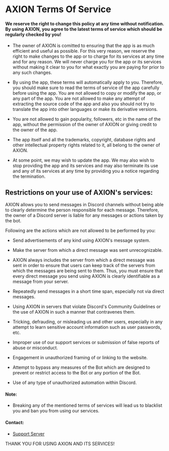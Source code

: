 # AXION Terms Of Service


#### We reserve the right to change this policy at any time without notification. By using AXION, you agree to the latest terms of service which should be regularly checked by you!

* The owner of AXION is comitted to ensuring that the app is as much efficient and useful as possible. For this very reason, we reserve the right to make changes to the app or to charge for its services at any time and for any reason. We will never charge you for the app or its services without making it clear to you for what exactly you are paying for prior to any such changes.

* By using the app, these terms will automatically apply to you. Therefore, you should make sure to read the terms of service of the app carefully before using the app. You are not allowed to copy or modify the app, or any part of the app. You are not allowed to make any attempt of extracting the source code of the app and also you should not try to translate the app into other languages or make its derivative versions.

* You are not allowed to gain popularity, followers, etc in the name of the app, without the permission of the owner of AXION or giving credit to the owner of the app.

* The app itself and all the trademarks, copyright, database rights and other intellectual property rights related to it, all belong to the owner of AXION.

* At some point, we may wish to update the app. We may also wish to stop providing the app and its services and may also terminate its use and any of its services at any time by providing you a notice regarding the termination.

## Restrictions on your use of AXION's services:

AXION allows you to send messages in Discord channels without being able to clearly determine the person responsible for each message. Therefore, the owner of a Discord server is liable for any messages or actions taken by the bot.

Following are the actions which are not allowed to be performed by you:

* Send advertisements of any kind using AXION's message system.

* Make the server from which a direct message was sent unrecognizable.

* AXION always includes the server from which a direct message was sent in order to ensure that users can keep track of the servers from which the messages are being sent to them. Thus, you must ensure that every direct message you send using AXION is clearly identifiable as a message from your server.

* Repeatedly send messages in a short time span, especially not via direct messages.

* Using AXION in servers that violate Discord's Community Guidelines or the use of AXION in such a manner that contravenes them.

* Tricking, defrauding, or misleading us and other users, especially in any attempt to learn sensitive account information such as user passwords, etc.

* Improper use of our support services or submission of false reports of abuse or misconduct.

* Engagement in unauthorized framing of or linking to the website.

* Attempt to bypass any measures of the Bot which are designed to prevent or restrict access to the Bot or any portion of the Bot.

* Use of any type of unauthorized automation within Discord.

#### Note: 

* Breaking any of the mentioned terms of services will lead us to blacklist you and ban you from using our services.

#### Contact: 

* [Support Server](https://discord.gg/RpWRWAe9xd)



THANK YOU FOR USING AXION AND ITS SERVICES!
